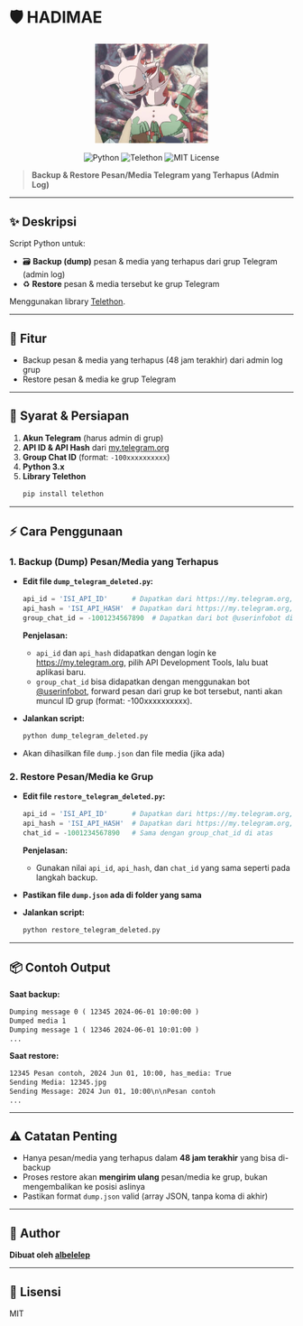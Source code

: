 # 🛡️ HADIMAE

<p align="center">
  <img src="kaja.jpg" alt="Kaja Reddit" width="200"/>
</p>
<p align="center">
  <img src="https://img.shields.io/badge/python-3.7%2B-blue?logo=python" alt="Python">
  <img src="https://img.shields.io/badge/telethon-1.30%2B-blueviolet?logo=telegram" alt="Telethon">
  <img src="https://img.shields.io/badge/license-MIT-green" alt="MIT License">
</p>

> **Backup & Restore Pesan/Media Telegram yang Terhapus (Admin Log)**

---

## ✨ Deskripsi
Script Python untuk:
- 🗃️ **Backup (dump)** pesan & media yang terhapus dari grup Telegram (admin log)
- ♻️ **Restore** pesan & media tersebut ke grup Telegram

Menggunakan library [Telethon](https://github.com/LonamiWebs/Telethon).

---

## 🚀 Fitur
- Backup pesan & media yang terhapus (48 jam terakhir) dari admin log grup
- Restore pesan & media ke grup Telegram

---

## 📝 Syarat & Persiapan
1. **Akun Telegram** (harus admin di grup)
2. **API ID & API Hash** dari [my.telegram.org](https://my.telegram.org/auth)
3. **Group Chat ID** (format: `-100xxxxxxxxxx`)
4. **Python 3.x**
5. **Library Telethon**
   ```bash
   pip install telethon
   ```

---

## ⚡ Cara Penggunaan

### 1. Backup (Dump) Pesan/Media yang Terhapus

- **Edit file `dump_telegram_deleted.py`:**
  ```python
  api_id = 'ISI_API_ID'      # Dapatkan dari https://my.telegram.org, menu API Development Tools
  api_hash = 'ISI_API_HASH'  # Dapatkan dari https://my.telegram.org, menu API Development Tools
  group_chat_id = -1001234567890  # Dapatkan dari bot @userinfobot di Telegram, forward pesan dari grup ke bot ini
  ```
  **Penjelasan:**
  - `api_id` dan `api_hash` didapatkan dengan login ke https://my.telegram.org, pilih API Development Tools, lalu buat aplikasi baru.
  - `group_chat_id` bisa didapatkan dengan menggunakan bot [@userinfobot](https://t.me/userinfobot), forward pesan dari grup ke bot tersebut, nanti akan muncul ID grup (format: -100xxxxxxxxxx).

- **Jalankan script:**
  ```bash
  python dump_telegram_deleted.py
  ```
- Akan dihasilkan file `dump.json` dan file media (jika ada)

### 2. Restore Pesan/Media ke Grup

- **Edit file `restore_telegram_deleted.py`:**
  ```python
  api_id = 'ISI_API_ID'      # Dapatkan dari https://my.telegram.org, menu API Development Tools
  api_hash = 'ISI_API_HASH'  # Dapatkan dari https://my.telegram.org, menu API Development Tools
  chat_id = -1001234567890   # Sama dengan group_chat_id di atas
  ```
  **Penjelasan:**
  - Gunakan nilai `api_id`, `api_hash`, dan `chat_id` yang sama seperti pada langkah backup.

- **Pastikan file `dump.json` ada di folder yang sama**
- **Jalankan script:**
  ```bash
  python restore_telegram_deleted.py
  ```

---

## 📦 Contoh Output

**Saat backup:**
```
Dumping message 0 ( 12345 2024-06-01 10:00:00 )
Dumped media 1
Dumping message 1 ( 12346 2024-06-01 10:01:00 )
...
```

**Saat restore:**
```
12345 Pesan contoh, 2024 Jun 01, 10:00, has_media: True
Sending Media: 12345.jpg
Sending Message: 2024 Jun 01, 10:00\n\nPesan contoh
...
```

---

## ⚠️ Catatan Penting
- Hanya pesan/media yang terhapus dalam **48 jam terakhir** yang bisa di-backup
- Proses restore akan **mengirim ulang** pesan/media ke grup, bukan mengembalikan ke posisi aslinya
- Pastikan format `dump.json` valid (array JSON, tanpa koma di akhir)

---

## 👤 Author
**Dibuat oleh [albelelep](https://github.com/albelelep)**

---

## 📄 Lisensi
MIT 